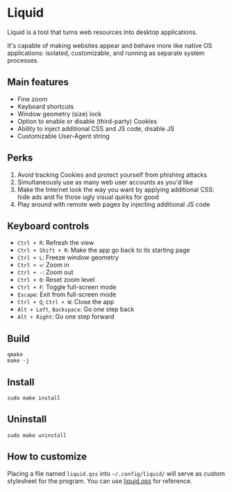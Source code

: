 # Liquid

Liquid is a tool that turns web resources into desktop applications.

It's capable of making websites appear and behave more like native OS applications: isolated, customizable, and running as separate system processes.


## Main features

- Fine zoom
- Keyboard shortcuts
- Window geometry (size) lock
- Option to enable or disable (third-party) Cookies
- Ability to inject additional CSS and JS code, disable JS
- Customizable User-Agent string

## Perks

1. Avoid tracking Cookies and protect yourself from phishing attacks
2. Simultaneously use as many web user accounts as you'd like
3. Make the Internet look the way you want by applying additional CSS:
   hide ads and fix those ugly visual quirks for good
4. Play around with remote web pages by injecting additional JS code


## Keyboard controls

- `Ctrl + R`: Refresh the view
- `Ctrl + Shift + R`: Make the app go back to its starting page
- `Ctrl + L`: Freeze window geometry
- `Ctrl + =`: Zoom in
- `Ctrl + -`: Zoom out
- `Ctrl + 0`: Reset zoom level
- `Ctrl + F`: Toggle full-screen mode
- `Escape`: Exit from full-screen mode
- `Ctrl + Q`, `Ctrl + W`: Close the app
- `Alt + Left`, `Backspace`: Go one step back
- `Alt + Right`: Go one step forward


## Build

    qmake
    make -j


## Install

    sudo make install


## Uninstall

    sudo make uninstall


## How to customize

Placing a file named `liquid.qss` into `~/.config/liquid/` will serve as custom stylesheet for the program.
You can use [liquid.qss](res/styles/liquid.qss) for reference.
